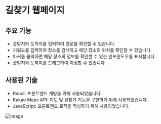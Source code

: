 # 길찾기 웹페이지

## 주요 기능

- 출발지와 도착지를 입력하여 경로를 확인할 수 있습니다.
- 키워드를 입력하여 장소를 검색하고 해당 장소의 위치를 확인할 수 있습니다.
- 마커를 클릭하면 해당 장소의 정보를 확인할 수 있는 인포윈도우를 표시합니다.
- 출발지와 도착지를 드래그하여 지정할 수 있습니다.

## 사용된 기술

- React: 프론트엔드 개발을 위해 사용되었습니다.
- Kakao Maps API: 지도 및 길찾기 기능을 구현하기 위해 사용되었습니다.
- JavaScript: 프론트엔드 로직을 작성하기 위해 사용되었습니다.

   
    
   
![image](https://github.com/Jiwon119/map/assets/92111247/c607e677-a95d-4f2e-94d8-01e85f8ef62e)
